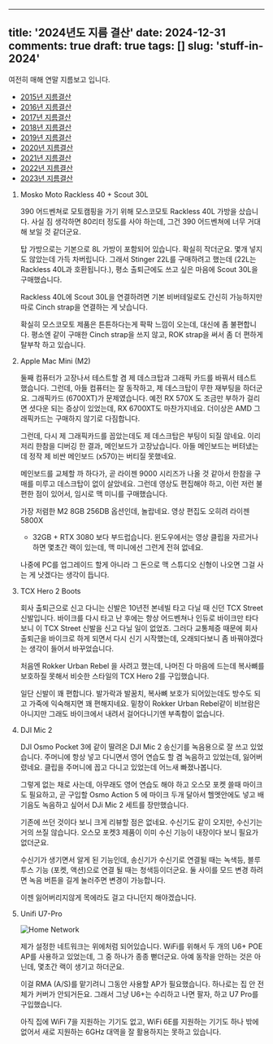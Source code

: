 ----
title: '2024년도 지름 결산'
date: 2024-12-31
comments: true
draft: true
tags: []
slug: 'stuff-in-2024'
----

여전히 매해 연말 지름보고 입니다.

<!-- more -->

- [2015년 지름결산](../2015/2015-12-24-stuff-in-2015.md)
- [2016년 지름결산](../2016/2016-12-31-stuff-in-2016.md)
- [2017년 지름결산](../2017/2017-12-31-stuff-in-2017.md)
- [2018년 지름결산](../2018/2018-12-31-stuff-in-2018.md)
- [2019년 지름결산](../2019/2019-12-31-stuff-in-2019.md)
- [2020년 지름결산](../2020/2020-12-31-stuff-in-2020.md)
- [2021년 지름결산](../2021/2021-12-31-stuff-in-2021.md)
- [2022년 지름결산](../2022/2022-12-31-stuff-in-2022.md)
- [2023년 지름결산](../2023/2023-12-31-stuff-in-2023.md)

1.  Mosko Moto Rackless 40 + Scout 30L

    390 어드벤쳐로 모토캠핑을 가기 위해 모스코모토 Rackless 40L 가방을 샀습니다.
    사실 짐 생각하면 80리터 정도를 사야 하는데, 그건 390 어드벤쳐에 너무 거대해
    보일 것 같더군요.

    탑 가방으로는 기본으로 8L 가방이 포함되어 있습니다. 확실히 작더군요. 몇개
    넣지도 않았는데 가득 차버립니다. 그래서 Stinger 22L를 구매하려고 했는데
    (22L는 Rackless 40L과 호환됩니다.), 평소 출퇴근에도 쓰고 싶은 마음에 Scout
    30L을 구매했습니다.

    Rackless 40L에 Scout 30L을 연결하려면 기본 비버테일로도 간신히 가능하지만
    따로 Cinch strap을 연결하는 게 낫습니다.

    확실히 모스코모토 제품은 튼튼하다는게 팍팍 느낌이 오는데, 대신에 좀
    불편합니다. 평소엔 같이 구매한 Cinch strap을 쓰지 않고, ROK strap을 써서 좀
    더 편하게 탈부착 하고 있습니다.

3.  Apple Mac Mini (M2)

    둘째 컴퓨터가 고장나서 테스트할 겸 제 데스크탑과 그래픽 카드를 바꿔서 테스트
    했습니다. 그런데, 아들 컴퓨터는 잘 동작하고, 제 데스크탑이 무한 재부팅을
    하더군요. 그래픽카드 (6700XT)가 문제였습니다. 예전 RX 570X 도 조금만 부하가
    걸리면 셧다운 되는 증상이 있었는데, RX 6700XT도 마찬가지네요. 더이상은 AMD
    그래픽카드는 구매하지 않기로 다짐합니다.

    그런데, 다시 제 그래픽카드를 꼽았는데도 제 데스크탑은 부팅이 되질 않네요.
    이리저리 한참을 디버깅 한 결과, 메인보드가 고장났습니다. 아들 메인보드는
    버텨냈는데 정작 제 비싼 메인보드 (x570)는 버티질 못했네요.

    메인보드를 교체할 까 하다가, 곧 라이젠 9000 시리즈가 나올 것 같아서 한참을
    구매를 미루고 데스크탑이 없이 살았네요. 그런데 영상도 편집해야 하고, 이런
    저런 불편한 점이 있어서, 임시로 맥 미니를 구매했습니다.

    가장 저렴한 M2 8GB 256DB 옵션인데, 놀랍네요. 영상 편집도 오히려 라이젠 5800X
    + 32GB + RTX 3080 보다 부드럽습니다. 윈도우에서는 영상 클립을 자르거나 하면
    몇초간 랙이 있는데, 맥 미니에선 그런게 전혀 없네요.

    나중에 PC를 업그레이드 할게 아니라 그 돈으로 맥 스튜디오 신형이 나오면 그걸
    사는 게 낫겠다는 생각이 듭니다.

1.  TCX Hero 2 Boots

    회사 출퇴근으로 신고 다니는 신발은 10년전 본네빌 타고 다닐 때 신던 TCX
    Street 신발입니다. 바이크를 다시 타고 난 후에는 항상 어드벤쳐나 인듀로
    바이크만 타다보니 이 TCX Street 신발을 신고 다닐 일이 없었죠. 그러다
    교통체증 때문에 회사 출퇴근을 바이크로 하게 되면서 다시 신기 시작했는데,
    오래되다보니 좀 바꿔야겠다는 생각이 들어서 바꾸었습니다.

    처음엔 Rokker Urban Rebel 을 사려고 했는데, 나머진 다 마음에 드는데 복사뼈를
    보호하질 못해서 비슷한 스타일의 TCX Hero 2를 구입했습니다.

    일단 신발이 꽤 편합니다. 발가락과 발꿈치, 복사뼈 보호가 되어있는데도 방수도
    되고 가죽에 익숙해지면 꽤 편해지네요. 밑창이 Rokker Urban Rebel같이 비브람은
    아니지만 그래도 바이크에서 내려서 걸어다니기엔 부족함이 없습니다.

1.  DJI Mic 2

    DJI Osmo Pocket 3에 같이 딸려온 DJI Mic 2 송신기를 녹음용으로 잘 쓰고
    있었습니다. 주머니에 항상 넣고 다니면서 영어 연습도 할 겸 녹음하고 있었는데,
    잃어버렸네요. 클립을 주머니에 꼽고 다니고 있었는데 어느새 빠졌나봅니다.

    그렇게 없는 채로 사는데, 아무래도 영어 연습도 해야 하고 오스모 포켓 쓸때
    마이크도 필요하고, 곧 구입할 Osmo Action 5 에 마이크 두개 달아서 헬멧안에도
    넣고 배기음도 녹음하고 싶어서 DJi Mic 2 세트를 장만했습니다.

    기존에 쓰던 것이다 보니 크게 리뷰할 점은 없네요. 수신기도 같이 오지만,
    수신기는 거의 쓰질 않습니다. 오스모 포켓3 제품이 이미 수신 기능이 내장이다
    보니 필요가 없더군요.

    수신기가 생기면서 알게 된 기능인데, 송신기가 수신기로 연결될 때는 녹색등,
    블루투스 기능 (포켓, 액션)으로 연결 될 때는 청색등이더군요. 둘 사이를 모드
    변경 하려면 녹음 버튼을 길게 눌러주면 변경이 가능합니다.

    이젠 잃어버리지않게 목에라도 걸고 다니던지 해야겠습니다.

1.  Unifi U7-Pro

    ![Home Network](../../../media/page/research/home-network/home-network-new.png)

    제가 설정한 네트워크는 위에처럼 되어있습니다. WiFi를 위해서 두 개의 U6+ POE
    AP를 사용하고 있었는데, 그 중 하나가 종종 뻗더군요. 아예 동작을 안하는 것은
    아닌데, 몇초간 랙이 생기고 하더군요.

    이걸 RMA (A/S)를 맡기려니 그동안 사용할 AP가 필요했습니다. 하나로는 집 안
    전체가 커버가 안되거든요. 그래서 그냥 U6+는 수리하고 나면 팔자, 하고 U7
    Pro를 구입했습니다.

    아직 집에 WiFi 7을 지원하는 기기도 없고, WiFi 6E를 지원하는 기기도 하나 밖에
    없어서 새로 지원하는 6GHz 대역을 잘 활용하지는 못하고 있습니다.
